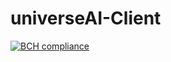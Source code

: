# universeAI-Client
[![BCH compliance](https://bettercodehub.com/edge/badge/icekode/universeAI-Client?branch=master)](https://bettercodehub.com/)
